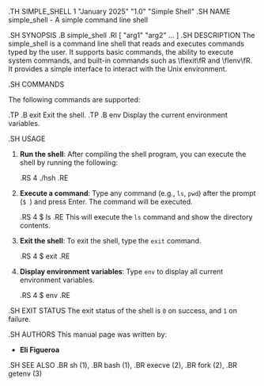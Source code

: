 .TH SIMPLE_SHELL 1 "January 2025" "1.0" "Simple Shell"
.SH NAME
simple_shell \- A simple command line shell

.SH SYNOPSIS
.B simple_shell
.RI [ "arg1" "arg2" ... ]
.SH DESCRIPTION
The simple_shell is a command line shell that reads and executes commands typed by the user. It supports basic commands, the ability to execute system commands, and built-in commands such as \fIexit\fR and \fIenv\fR. It provides a simple interface to interact with the Unix environment.

.SH COMMANDS

The following commands are supported:

.TP
.B exit
Exit the shell.
.TP
.B env
Display the current environment variables.

.SH USAGE

1. **Run the shell**:
   After compiling the shell program, you can execute the shell by running the following:

   .RS 4
   ./hsh
   .RE

2. **Execute a command**:
   Type any command (e.g., `ls`, `pwd`) after the prompt (`$ `) and press Enter. The command will be executed.

   .RS 4
   $ ls
   .RE
   This will execute the `ls` command and show the directory contents.

3. **Exit the shell**:
   To exit the shell, type the `exit` command.

   .RS 4
   $ exit
   .RE

4. **Display environment variables**:
   Type `env` to display all current environment variables.

   .RS 4
   $ env
   .RE

.SH EXIT STATUS
The exit status of the shell is `0` on success, and `1` on failure.

.SH AUTHORS
This manual page was written by:

- **Eli Figueroa**

.SH SEE ALSO
.BR sh (1),
.BR bash (1),
.BR execve (2),
.BR fork (2),
.BR getenv (3)
